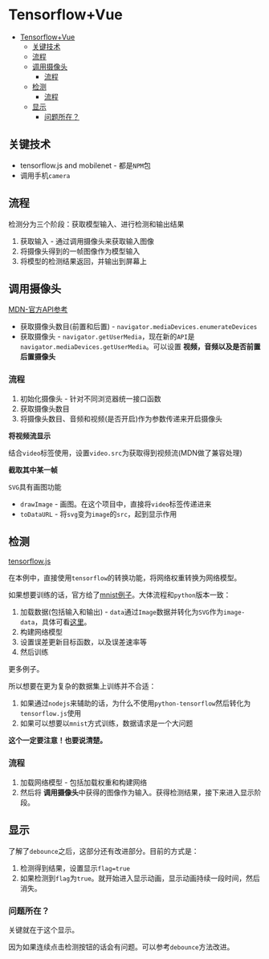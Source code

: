 # Tensorflow+Vue

<!-- TOC -->

- [Tensorflow+Vue](#tensorflowvue)
  - [关键技术](#关键技术)
  - [流程](#流程)
  - [调用摄像头](#调用摄像头)
    - [流程](#流程-1)
  - [检测](#检测)
    - [流程](#流程-2)
  - [显示](#显示)
    - [问题所在？](#问题所在)

<!-- /TOC -->

## 关键技术

* tensorflow.js and mobilenet - 都是`NPM`包
* 调用手机`camera`

## 流程

检测分为三个阶段：获取模型输入、进行检测和输出结果

1. 获取输入 - 通过调用摄像头来获取输入图像
2. 将摄像头得到的一帧图像作为模型输入
3. 将模型的检测结果返回，并输出到屏幕上

## 调用摄像头

[MDN-官方API参考](https://developer.mozilla.org/zh-CN/docs/Web/API/MediaDevices/getUserMedia)

* 获取摄像头数目(前置和后置) - `navigator.mediaDevices.enumerateDevices`
* 获取摄像头 - `navigator.getUserMedia`，现在新的`API`是`navigator.mediaDevices.getUserMedia`。可以设置 **视频，音频以及是否前置后置摄像头**

### 流程

1. 初始化摄像头 - 针对不同浏览器统一接口函数
2. 获取摄像头数目
3. 将摄像头数目、音频和视频(是否开启)作为参数传递来开启摄像头

**将视频流显示**

结合`video`标签使用，设置`video.src`为获取得到视频流(MDN做了兼容处理)

**截取其中某一帧**

`SVG`具有画图功能

* `drawImage` - 画图。在这个项目中，直接将`video`标签传递进来
* `toDataURL` - 将`svg`变为`image`的`src`，起到显示作用

## 检测

[tensorflow.js](https://js.tensorflow.org/)

在本例中，直接使用`tensorflow`的转换功能，将网络权重转换为网络模型。

如果想要训练的话，官方给了[mnist例子](https://js.tensorflow.org/tutorials/mnist.html)。大体流程和`python`版本一致：

1. 加载数据(包括输入和输出) - `data`通过`Image`数据并转化为`SVG`作为`image-data`，具体可看[这里](https://github.com/tensorflow/tfjs-examples/blob/master/mnist/data.js)。
2. 构建网络模型
3. 设置误差更新目标函数，以及误差速率等
4. 然后训练

更多例子。

所以想要在更为复杂的数据集上训练并不合适：

1. 如果通过`nodejs`来辅助的话，为什么不使用`python-tensorflow`然后转化为`tensorflow.js`使用
2. 如果可以想要以`mnist`方式训练，数据请求是一个大问题

**这个一定要注意！也要说清楚。**

### 流程

1. 加载网络模型 - 包括加载权重和构建网络
2. 然后将 **调用摄像头**中获得的图像作为输入。获得检测结果，接下来进入显示阶段。

## 显示

了解了`debounce`之后，这部分还有改进部分。目前的方式是：

1. 检测得到结果，设置显示`flag=true`
2. 如果检测到`flag`为`true`。就开始进入显示动画，显示动画持续一段时间，然后消失。

### 问题所在？

关键就在于这个显示。

因为如果连续点击检测按钮的话会有问题。可以参考`debounce`方法改进。
